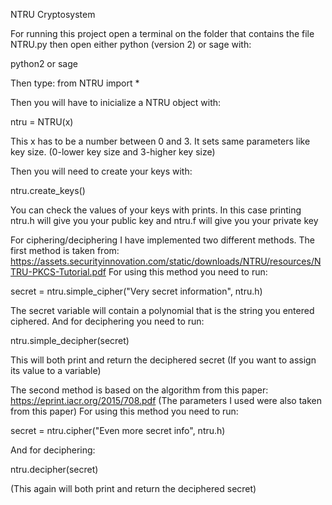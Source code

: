 NTRU Cryptosystem

For running this project open a terminal on the folder that contains 
the file NTRU.py then open either python (version 2) or sage with:

python2
or
sage

Then type:
from NTRU import * 

Then you will have to inicialize a NTRU object with:

ntru = NTRU(x)

This x has to be a number between 0 and 3. It sets same parameters
like key size. (0-lower key size and 3-higher key size)

Then you will need to create your keys with:

ntru.create_keys()

You can check the values of your keys with prints. In this case 
printing ntru.h will give you your public key and ntru.f will
give you your private key


For ciphering/deciphering I have implemented two different methods.
The first method is taken from:
https://assets.securityinnovation.com/static/downloads/NTRU/resources/NTRU-PKCS-Tutorial.pdf
For using this method you need to run:

secret = ntru.simple_cipher("Very secret information", ntru.h)

The secret variable will contain a polynomial that is the string you entered ciphered.
And for deciphering you need to run:

ntru.simple_decipher(secret)

This will both print and return the deciphered secret
(If you want to assign its value to a variable)

The second method is based on the algorithm from this paper:
https://eprint.iacr.org/2015/708.pdf 
(The parameters I used were also taken from this paper)
For using this method you need to run:

secret = ntru.cipher("Even more secret info", ntru.h)

And for deciphering:

ntru.decipher(secret)

(This again will both print and return the deciphered secret)
